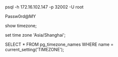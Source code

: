 psql -h 172.16.102.147 -p 32002 -U root

Passw0rd@MY

show timezone;

set time zone 'Asia/Shanghai';

SELECT * FROM pg_timezone_names WHERE name = current_setting('TIMEZONE');


